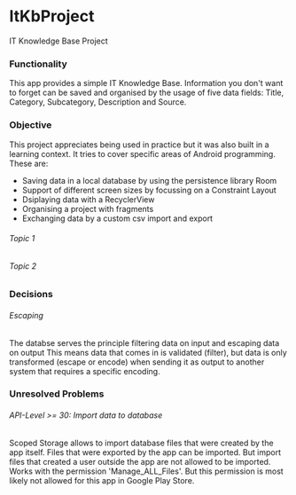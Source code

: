 # ItKbProject
IT Knowledge Base Project

### Functionality

This app provides a simple IT Knowledge Base. Information you don't want to forget can be saved and organised by the usage of five data fields:
Title, Category, Subcategory, Description and Source.

### Objective

This project appreciates being used in practice but it was also built in a learning context. It tries to cover specific areas of Android programming. These are:
- Saving data in a local database by using the persistence library Room
- Support of different screen sizes by focussing on a Constraint Layout
- Dsiplaying data with a RecyclerView
- Organising a project with fragments
- Exchanging data by a custom csv import and export


###### Topic 1

###### Topic 2




### Decisions

###### Escaping
The databse serves the principle filtering data on input and escaping data on output
This means data that comes in is validated (filter), but data is only transformed (escape or encode) when sending it as output 
to another system that requires a specific encoding.


### Unresolved Problems

###### API-Level >= 30: Import data to database
Scoped Storage allows to import database files that were created by the app itself. Files that were exported by the app can be imported.
But import files that created a user outside the app are not allowed to be imported.
Works with the permission 'Manage_ALL_Files'. But this permission is most likely not allowed for this app in Google Play Store.

